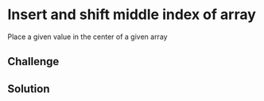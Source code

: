 # Insert and shift middle index of array
Place a given value in the center of a given array

## Challenge
<!-- Description of the challenge -->

## Solution
<!-- Embedded whiteboard image -->
